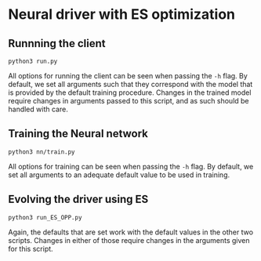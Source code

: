 # Neural driver with ES optimization

## Runnning the client
```
python3 run.py
```
All options for running the client can be seen when passing the `-h` flag. By default, we set all arguments such that they correspond with the model that is provided by the default training procedure. Changes in the trained model require changes in arguments passed to this script, and as such should be handled with care.

## Training the Neural network
```
python3 nn/train.py
```
All options for training can be seen when passing the `-h` flag. By default, we set all arguments to an adequate default value to be used in training.

## Evolving the driver using ES
```
python3 run_ES_OPP.py
```
Again, the defaults that are set work with the default values in the other two scripts. Changes in either of those require changes in the arguments given for this script.
